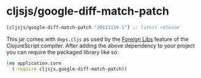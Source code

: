 # cljsjs/google-diff-match-patch

[](dependency)
```clojure
[cljsjs/google-diff-match-patch "20121119-1"] ;; latest release
```
[](/dependency)

This jar comes with `deps.cljs` as used by the [Foreign Libs][flibs] feature
of the ClojureScript compiler. After adding the above dependency to your project
you can require the packaged library like so:

```clojure
(ns application.core
  (:require cljsjs.google-diff-match-patch))
```

[flibs]: https://github.com/clojure/clojurescript/wiki/Packaging-Foreign-Dependencies

